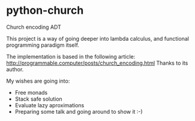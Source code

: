 # python-church
Church encoding ADT

This project is a way of going deeper into lambda calculus, and functional programming paradigm itself.

The implementation is based in the following article: http://programmable.computer/posts/church_encoding.html
Thanks to its author.


My wishes are going into:

- Free monads
- Stack safe solution
- Evaluate lazy aproximations
- Preparing some talk and going around to show it :-)

